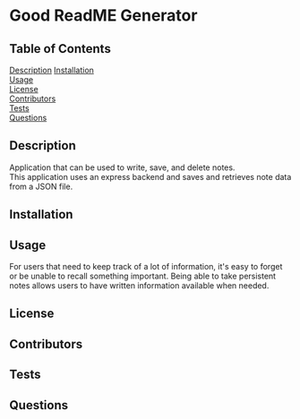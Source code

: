 # Good ReadME Generator  

## Table of Contents  
[Description](#description) 
[Installation](#installation)  
[Usage](#usage)  
[License](#license)  
[Contributors](#contributors)  
[Tests](#tests)  
[Questions](#questions)  

## Description  
Application that can be used to write, save, and delete notes.<br>
This application uses an express backend and saves and retrieves note data from a JSON file.
## Installation  
## Usage  
For users that need to keep track of a lot of information, it's easy to forget or be unable to recall something important. Being able to take persistent notes allows users to have written information available when needed.
## License  
## Contributors  
## Tests  
## Questions  